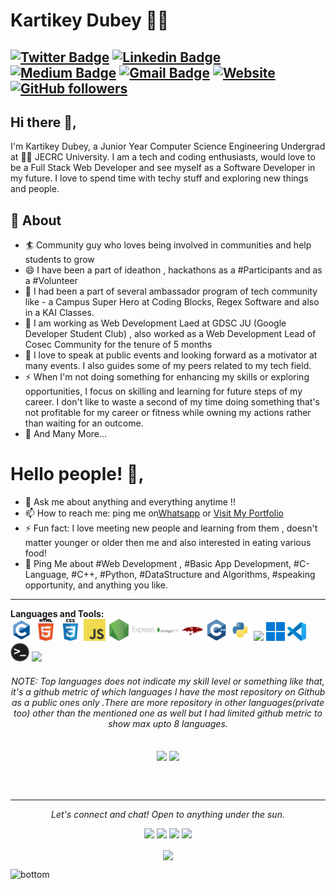
# Kartikey Dubey 👨‍💻
[![Twitter Badge](https://img.shields.io/badge/-@KartikeyDubey-1ca0f1?style=flat-square&labelColor=1ca0f1&logo=twitter&logoColor=white&link=https://twitter.com/KartikeyDubey02)](https://twitter.com/KartikeyDubey02) [![Linkedin Badge](https://img.shields.io/badge/-KartikeyDubey-blue?style=flat-square&logo=Linkedin&logoColor=white&link=https://www.linkedin.com/in/kartikeydubey02/)](https://www.linkedin.com/in/kartikeydubey02/) 
[![Medium Badge](https://img.shields.io/badge/-@dkartikey1-03a57a?style=flat-square&labelColor=000000&logo=Medium&link=https://medium.com/@dkartikey1/)](https://medium.com/@dkartikey1/)
[![Gmail Badge](https://img.shields.io/badge/-dkartikey1@gmail.com-c14438?style=flat-square&logo=Gmail&logoColor=white&link=mailto:dkartikey1@gmail.com)](mailto:dkartikey1@gmail.com)
[![Website](https://img.shields.io/badge/-Kartikey's_Portfolio-556b2f?style=circle&link=https://kartikey-dubey.vercel.app/)](https://kartikey-dubey.vercel.app/)
[![GitHub followers](https://img.shields.io/github/followers/kartikey0205?label=Follow&style=social)](https://github.com/kartikey0205/?tab=follow)
---

<!-- <p align="left"> <img src="https://komarev.com/ghpvc/?username=Kartikey0205" alt="Kartikey" /> </p></br> -->

## Hi there 👋,           
I'm Kartikey Dubey, a Junior Year Computer Science Engineering Undergrad  at 👨‍💻 JECRC University.  I am a tech and coding enthusiasts, would love to be a Full Stack Web Developer  and see myself as a Software Developer in my future. 
I love to spend time with techy stuff and exploring new things and people.

## 🧐 About
- 🏄‍ Community guy who loves being involved in communities and help students to grow
- 😄 I have been a part of ideathon , hackathons as a #Participants and as a #Volunteer
- 🔭 I had been a part of several ambassador program of tech community like - a Campus Super Hero at Coding Blocks, Regex Software and also in a KAI Classes.
- 🔭 I am working as Web Development Laed at GDSC JU (Google Developer Student Club) , also worked as a Web Development Lead of Cosec Community for the tenure of 5 months 
- 🌱 I love to speak at public events and looking forward  as a motivator at many events. I also guides some of my peers related to my tech field.
- ⚡ When I'm not doing something for enhancing my skills or exploring opportunities, I focus on skilling and learning for future steps of my career. I don't like to waste a second of my time doing something that's not profitable for my career or fitness while owning my actions rather than waiting for an outcome.
- 👯 And Many More...


# Hello people!&nbsp;👋,

- 💬 Ask me about anything and everything anytime !! 
- 📫 How to reach me: ping me on[Whatsapp](https://wa.me/918529749879) or <a href="https://kartikey0205.github.io/KartikeyDubey/"> Visit My Portfolio </a>
- ⚡ Fun fact: I love meeting new people and learning from them , doesn't matter younger or older then me  and also interested in eating various food! 
- 💬 Ping Me about #Web Development , #Basic App Development, #C-Language, #C++, #Python, #DataStructure and Algorithms, #speaking opportunity, and anything you like.
---
**Languages and Tools:**  
<code><img height="35" src="https://raw.githubusercontent.com/github/explore/80688e429a7d4ef2fca1e82350fe8e3517d3494d/topics/c/c.png"></code>
<code><img height="35" src="https://raw.githubusercontent.com/github/explore/80688e429a7d4ef2fca1e82350fe8e3517d3494d/topics/html/html.png"></code>
<code><img height="35" src="https://raw.githubusercontent.com/github/explore/80688e429a7d4ef2fca1e82350fe8e3517d3494d/topics/css/css.png"></code>
<code><img height="35" src="https://raw.githubusercontent.com/github/explore/80688e429a7d4ef2fca1e82350fe8e3517d3494d/topics/javascript/javascript.png"></code>
<code><img height="35" src="https://raw.githubusercontent.com/github/explore/80688e429a7d4ef2fca1e82350fe8e3517d3494d/topics/nodejs/nodejs.png"></code> 
<code><img height="35" src="https://raw.githubusercontent.com/github/explore/80688e429a7d4ef2fca1e82350fe8e3517d3494d/topics/express/express.png"></code>
<code><img height="35" src="https://raw.githubusercontent.com/github/explore/80688e429a7d4ef2fca1e82350fe8e3517d3494d/topics/mongodb/mongodb.png"></code> 
<code><img height="35" src="https://raw.githubusercontent.com/github/explore/80688e429a7d4ef2fca1e82350fe8e3517d3494d/topics/mongoose/mongoose.png"></code>
<code><img height="35" src="https://raw.githubusercontent.com/github/explore/80688e429a7d4ef2fca1e82350fe8e3517d3494d/topics/cpp/cpp.png"></code> 
<code><img height="35" src="https://raw.githubusercontent.com/github/explore/80688e429a7d4ef2fca1e82350fe8e3517d3494d/topics/python/python.png"></code>
<code><img height="40" src="https://cdn.jsdelivr.net/gh/devicons/devicon/icons/mysql/mysql-original.svg"></code>
<code><img height="30" src="https://raw.githubusercontent.com/github/explore/80688e429a7d4ef2fca1e82350fe8e3517d3494d/topics/windows/windows.png"></code>
<code><img height="30" src="https://raw.githubusercontent.com/github/explore/80688e429a7d4ef2fca1e82350fe8e3517d3494d/topics/visual-studio-code/visual-studio-code.png"></code>
<code><img height="30" src="https://raw.githubusercontent.com/github/explore/80688e429a7d4ef2fca1e82350fe8e3517d3494d/topics/terminal/terminal.png"></code>
<code><img height="40" src="https://cdn.jsdelivr.net/gh/devicons/devicon/icons/java/java-original.svg"></code>


<!-- <h3>NOTE: Top languages does not indicate my skill level or something like that, it's a github metric of which languages I have the most repository on Github.There are more repository in other languages other than the mentioned one as well but I had limited github metric to show max upto 4 languages. </h3> -->

<!-- <a>
  <img align="center" src="https://github-readme-stats.vercel.app/api/top-langs/?username=Kartikey0205&langs_count=8&hide=python,C#,less,php,ruby" />
</a> -->
<div align="center" title="Go to Source">
  <h6>NOTE: Top languages does not indicate my skill level or something like that, it's a github metric of which languages I have the most repository on Github as a public ones only .There are more repository in other languages(private too) other than the mentioned one as well but I had limited github metric to show max upto 8 languages. </h3>
    <img
         width="320"
         align="center"
         src="https://github-readme-stats.vercel.app/api/top-langs/?username=Kartikey0205&text_color=ffffff&icon_color=61dafb&bg_color=20232a&langs_count=8&layout=compact&border_color=61dafb&hide_border=true&hide=python,C#,less,php,ruby,CSS,HTML"
         />
  <img
         align="center"
         width="400"
         src="https://github-readme-stats.vercel.app/api?username=kartikey0205&show_icons=true&theme=react&border_color=61dafb&hide_border=true&include_all_commits=true&count_private=true"
         />

</div>
  
  
  

<!-- ![Kartikey's github stats](https://github-readme-stats.vercel.app/api?username=kartikey0205&show_icons=true&theme=react&border_color=61dafb&hide_border=true&include_all_commits=true&count_private=true) -->
<br><br>
<hr>
<p align="center">
   <i>Let's connect and chat! Open to anything under the sun.</i>
  <p align="center">
    <a href="https://twitter.com/KartikeyDubey02" alt="Twitter"><img src="https://raw.githubusercontent.com/jayehernandez/jayehernandez/3f5402efef9a0ae89211a6e04609558e862ca616/readme/twitter-fill.svg"></a>
    <a href="https://www.linkedin.com/in/kartikeydubey02/" alt="Linkedin"><img src="https://raw.githubusercontent.com/jayehernandez/jayehernandez/3f5402efef9a0ae89211a6e04609558e862ca616/readme/linkedin-fill.svg"></a>
    <a href="mailto:dkartikey1@gmail.com" alt="Contact me"><img src="https://raw.githubusercontent.com/jayehernandez/jayehernandez/3f5402efef9a0ae89211a6e04609558e862ca616/readme/mail-fill.svg"></a>
       <a href="https://kartikey-dubey.vercel.app/" alt="My portfolio"><img src="https://raw.githubusercontent.com/jayehernandez/jayehernandez/3f5402efef9a0ae89211a6e04609558e862ca616/readme/external-link-line.svg"></a>
  </p>
  <p align="center">  
     <img align="center" src="https://komarev.com/ghpvc/?username=Kartikey0205"> 
  </p>
</p>

<img src="https://raw.githubusercontent.com/jayehernandez/jayehernandez/dcd7447c179f5a1131590b6ccba2223e879ab655/readme/bottom.svg" alt="bottom">




